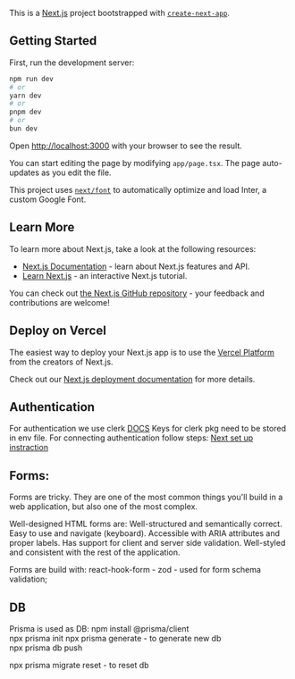 This is a [Next.js](https://nextjs.org/) project bootstrapped with [`create-next-app`](https://github.com/vercel/next.js/tree/canary/packages/create-next-app).

## Getting Started

First, run the development server:

```bash
npm run dev
# or
yarn dev
# or
pnpm dev
# or
bun dev
```

Open [http://localhost:3000](http://localhost:3000) with your browser to see the result.

You can start editing the page by modifying `app/page.tsx`. The page auto-updates as you edit the file.

This project uses [`next/font`](https://nextjs.org/docs/basic-features/font-optimization) to automatically optimize and load Inter, a custom Google Font.

## Learn More

To learn more about Next.js, take a look at the following resources:

- [Next.js Documentation](https://nextjs.org/docs) - learn about Next.js features and API.
- [Learn Next.js](https://nextjs.org/learn) - an interactive Next.js tutorial.

You can check out [the Next.js GitHub repository](https://github.com/vercel/next.js/) - your feedback and contributions are welcome!

## Deploy on Vercel

The easiest way to deploy your Next.js app is to use the [Vercel Platform](https://vercel.com/new?utm_medium=default-template&filter=next.js&utm_source=create-next-app&utm_campaign=create-next-app-readme) from the creators of Next.js.

Check out our [Next.js deployment documentation](https://nextjs.org/docs/deployment) for more details.

## Authentication
For authentication we use clerk [DOCS](https://clerk.com/?utm_source=www.google.com&utm_medium=referral&utm_campaign=none)
Keys for clerk pkg need to be stored in env file.
For connecting authentication follow steps: [Next set up instraction](https://clerk.com/docs/quickstarts/nextjs)

## Forms:
Forms are tricky. They are one of the most common things you'll build in a web application, but also one of the most complex.

Well-designed HTML forms are:
Well-structured and semantically correct.
Easy to use and navigate (keyboard).
Accessible with ARIA attributes and proper labels.
Has support for client and server side validation.
Well-styled and consistent with the rest of the application.

Forms are build with:
react-hook-form - 
zod - used for form schema validation;

## DB
Prisma is used as DB:
npm install @prisma/client  
npx prisma init
npx prisma generate - to generate new db  
npx prisma db push 

npx prisma migrate reset - to reset db
